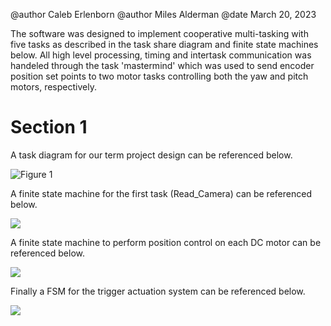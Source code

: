 @author Caleb Erlenborn
@author Miles Alderman
@date March 20, 2023


The software was designed to implement cooperative multi-tasking with five tasks as described in the task share diagram and finite state machines below. All high level processing, timing and intertask communication was handeled through the task 'mastermind' which was used to send encoder position set points to two motor tasks controlling both the yaw and pitch motors, respectively. 


# Section 1

A task diagram for our term project design can be referenced below.

![Figure 1](/TASK_Diagram.jpg)

A finite state machine for the first task (Read_Camera) can be referenced below.

![](/Camera_FSM.jpg)

A finite state machine to perform position control on each DC motor can be referenced below.

![](/Motor_Controller_FSM.PNG)

Finally a FSM for the trigger actuation system can be referenced below.

![](/Trigger_Actuation_FSM.PNG)